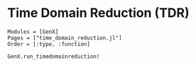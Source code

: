 # Time Domain Reduction (TDR)

```@autodocs
Modules = [GenX]
Pages = ["time_domain_reduction.jl"]
Order = [:type, :function]
```

```@docs
GenX.run_timedomainreduction!
```